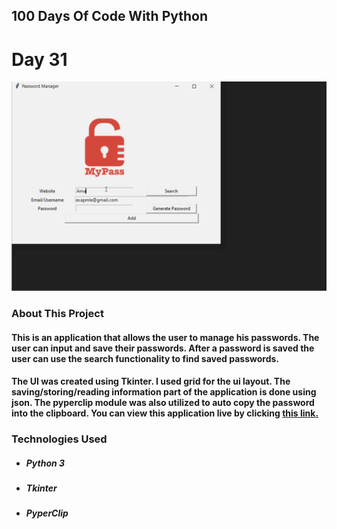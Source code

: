## 100 Days Of Code With Python

# Day 31

<p align="Left">
  <img src="./Project-Sample.gif" width="700px">
</p>

### About This Project

#### This is an application that allows the user to manage his passwords. The user can input and save their passwords. After a password is saved the user can use the search functionality to find saved passwords.

#### The UI was created using Tkinter. I used grid for the ui layout. The saving/storing/reading information part of the application is done using json. The pyperclip module was also utilized to auto copy the password into the clipboard. You can view this application live by clicking [this link.](https://repl.it/@ArisRoutsis/Password-Manager#main.py)

### Technologies Used

- ##### Python 3
- ##### Tkinter
- ##### PyperClip

